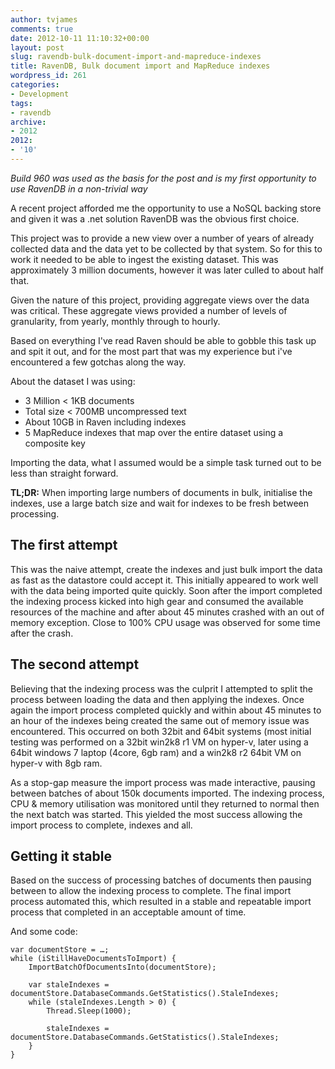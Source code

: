 ```yaml
---
author: tvjames
comments: true
date: 2012-10-11 11:10:32+00:00
layout: post
slug: ravendb-bulk-document-import-and-mapreduce-indexes
title: RavenDB, Bulk document import and MapReduce indexes
wordpress_id: 261
categories:
- Development
tags:
- ravendb
archive: 
- 2012
2012:
- '10'
---
```


_Build 960 was used as the basis for the post and is my first opportunity to use RavenDB in a non-trivial way_

A recent project afforded me the opportunity to use a NoSQL backing store and given it was a .net solution RavenDB was the obvious first choice.

This project was to provide a new view over a number of years of already collected data and the data yet to be collected by that system. So for this to work it needed to be able to ingest the existing dataset. This was approximately 3 million documents, however it was later culled to about half that.

Given the nature of this project, providing aggregate views over the data was critical. These aggregate views provided a number of levels of granularity, from yearly, monthly through to hourly.

Based on everything I've read Raven should be able to gobble this task up and spit it out, and for the most part that was my experience but i've encountered a few gotchas along the way.

About the dataset I was using:

  * 3 Million < 1KB documents
  * Total size < 700MB uncompressed text
  * About 10GB in Raven including indexes
  * 5 MapReduce indexes that map over the entire dataset using a composite key

Importing the data, what I assumed would be a simple task turned out to be less than straight forward.

**TL;DR:** When importing large numbers of documents in bulk, initialise the indexes, use a large batch size and wait for indexes to be fresh between processing.

## The first attempt

This was the naive attempt, create the indexes and just bulk import the data as fast as the datastore could accept it. This initially appeared to work well with the data being imported quite quickly. Soon after the import completed the indexing process kicked into high gear and consumed the available resources of the machine and after about 45 minutes crashed with an out of memory exception. Close to 100% CPU usage was observed for some time after the crash.

## The second attempt

Believing that the indexing process was the culprit I attempted to split the process between loading the data and then applying the indexes. Once again the import process completed quickly and within about 45 minutes to an hour of the indexes being created the same out of memory issue was encountered. This occurred on both 32bit and 64bit systems (most initial testing was performed on a 32bit win2k8 r1 VM on hyper-v, later using a 64bit windows 7 laptop (4core, 6gb ram) and a win2k8 r2 64bit VM on hyper-v with 8gb ram.

As a stop-gap measure the import process was made interactive, pausing between batches of about 150k documents imported. The indexing process, CPU & memory utilisation was monitored until they returned to normal then the next batch was started. This yielded the most success allowing the import process to complete, indexes and all.

## Getting it stable

Based on the success of processing batches of documents then pausing between to allow the indexing process to complete. The final import process automated this, which resulted in a stable and repeatable import process that completed in an acceptable amount of time.

And some code:

```
var documentStore = …;
while (iStillHaveDocumentsToImport) {
    ImportBatchOfDocumentsInto(documentStore);

    var staleIndexes = documentStore.DatabaseCommands.GetStatistics().StaleIndexes;
    while (staleIndexes.Length > 0) {
        Thread.Sleep(1000);

        staleIndexes = documentStore.DatabaseCommands.GetStatistics().StaleIndexes;
    }
}
```
